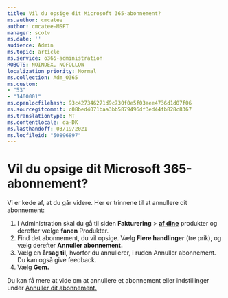 ```yaml
---
title: Vil du opsige dit Microsoft 365-abonnement?
ms.author: cmcatee
author: cmcatee-MSFT
manager: scotv
ms.date: ''
audience: Admin
ms.topic: article
ms.service: o365-administration
ROBOTS: NOINDEX, NOFOLLOW
localization_priority: Normal
ms.collection: Adm_O365
ms.custom:
- "53"
- "1400001"
ms.openlocfilehash: 93c427346271d9c730f0e5f03aee4736d1d07f06
ms.sourcegitcommit: c08bed4071baa3bb5879496df3ed44fb828c8367
ms.translationtype: MT
ms.contentlocale: da-DK
ms.lasthandoff: 03/19/2021
ms.locfileid: "50896897"
---
```

# <a name="canceling-your-microsoft-365-subscription"></a>Vil du opsige dit Microsoft 365-abonnement?

Vi er kede af, at du går videre. Her er trinnene til at annullere dit abonnement:

1. I Administration skal du gå til siden **Fakturering**  >  **[af dine](https://go.microsoft.com/fwlink/p/?linkid=842054)** produkter og derefter vælge **fanen** Produkter.
2. Find det abonnement, du vil opsige. Vælg **Flere handlinger** (tre prik), og vælg derefter **Annuller abonnement.**
3. Vælg en **årsag til,** hvorfor du annullerer, i ruden Annuller abonnement. Du kan også give feedback.
4. Vælg **Gem.**

Du kan få mere at vide om at annullere et abonnement eller indstillinger under [Annuller dit abonnement.](https://docs.microsoft.com/microsoft-365/commerce/subscriptions/cancel-your-subscription)
